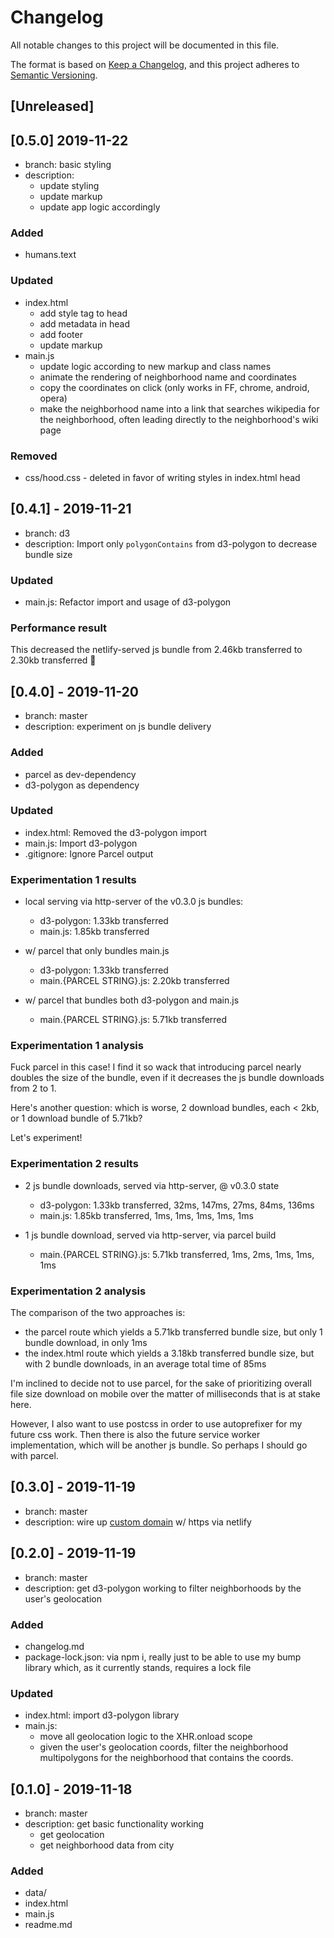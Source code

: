 # Changelog

All notable changes to this project will be documented in this file.

The format is based on [Keep a Changelog](https://keepachangelog.com/en/1.0.0/),
and this project adheres to [Semantic Versioning](https://semver.org/spec/v2.0.0.html).

## [Unreleased]

## [0.5.0] 2019-11-22

- branch: basic styling
- description:
  - update styling
  - update markup
  - update app logic accordingly

### Added

- humans.text

### Updated

- index.html
  - add style tag to head
  - add metadata in head
  - add footer
  - update markup
- main.js
  - update logic according to new markup and class names
  - animate the rendering of neighborhood name and coordinates
  - copy the coordinates on click (only works in FF, chrome, android, opera)
  - make the neighborhood name into a link that searches wikipedia for the neighborhood, often leading directly to the neighborhood's wiki page

### Removed

- css/hood.css - deleted in favor of writing styles in index.html head

## [0.4.1] - 2019-11-21

- branch: d3
- description: Import only `polygonContains` from d3-polygon to decrease bundle size

### Updated

- main.js: Refactor import and usage of d3-polygon

### Performance result

This decreased the netlify-served js bundle from 2.46kb transferred to 2.30kb transferred 🎉

## [0.4.0] - 2019-11-20

- branch: master
- description: experiment on js bundle delivery

### Added

- parcel as dev-dependency
- d3-polygon as dependency

### Updated

- index.html: Removed the d3-polygon import
- main.js: Import d3-polygon
- .gitignore: Ignore Parcel output

### Experimentation 1 results

- local serving via http-server of the v0.3.0 js bundles:

  - d3-polygon: 1.33kb transferred
  - main.js: 1.85kb transferred

- w/ parcel that only bundles main.js

  - d3-polygon: 1.33kb transferred
  - main.{PARCEL STRING}.js: 2.20kb transferred

- w/ parcel that bundles both d3-polygon and main.js
  - main.{PARCEL STRING}.js: 5.71kb transferred

### Experimentation 1 analysis

Fuck parcel in this case! I find it so wack that introducing parcel nearly doubles the size of the bundle, even if it decreases the js bundle downloads from 2 to 1.

Here's another question: which is worse, 2 download bundles, each < 2kb, or 1 download bundle of 5.71kb?

Let's experiment!

### Experimentation 2 results

- 2 js bundle downloads, served via http-server, @ v0.3.0 state

  - d3-polygon: 1.33kb transferred, 32ms, 147ms, 27ms, 84ms, 136ms
  - main.js: 1.85kb transferred, 1ms, 1ms, 1ms, 1ms, 1ms

- 1 js bundle download, served via http-server, via parcel build

  - main.{PARCEL STRING}.js: 5.71kb transferred, 1ms, 2ms, 1ms, 1ms, 1ms

### Experimentation 2 analysis

The comparison of the two approaches is:

- the parcel route which yields a 5.71kb transferred bundle size, but only 1 bundle download, in only 1ms
- the index.html route which yields a 3.18kb transferred bundle size, but with 2 bundle downloads, in an average total time of 85ms

I'm inclined to decide not to use parcel, for the sake of prioritizing overall file size download on mobile over the matter of milliseconds that is at stake here.

However, I also want to use postcss in order to use autoprefixer for my future css work. Then there is also the future service worker implementation, which will be another js bundle. So perhaps I should go with parcel.

## [0.3.0] - 2019-11-19

- branch: master
- description: wire up [custom domain](https://bmore.space) w/ https via netlify

## [0.2.0] - 2019-11-19

- branch: master
- description: get d3-polygon working to filter neighborhoods by the user's geolocation

### Added

- changelog.md
- package-lock.json: via npm i, really just to be able to use my bump library which, as it currently stands, requires a lock file

### Updated

- index.html: import d3-polygon library
- main.js:
  - move all geolocation logic to the XHR.onload scope
  - given the user's geolocation coords, filter the neighborhood multipolygons for the neighborhood that contains the coords.

## [0.1.0] - 2019-11-18

- branch: master
- description: get basic functionality working
  - get geolocation
  - get neighborhood data from city

### Added

- data/
- index.html
- main.js
- readme.md
